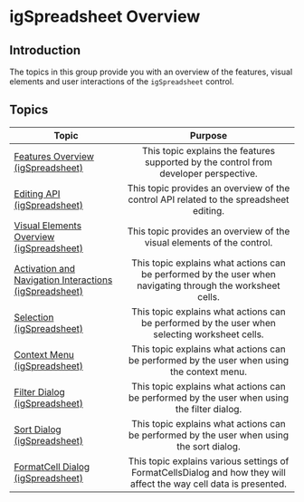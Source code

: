 ﻿<!--
|metadata|
{
    "fileName": "igspreadsheet-overview",
    "controlName": "igSpreadsheet",
    "tags": []
}
|metadata|
-->

# igSpreadsheet Overview

## Introduction

The topics in this group provide you with an overview of the features, visual elements and user interactions of the `igSpreadsheet` control.

## Topics

| Topic																		 									  | Purpose	     									|
| ------------- 																 									  |:-------------:									|
| [Features Overview (igSpreadsheet)](igspreadsheet-feature-overview.html)		 									  | This topic explains the features supported by the control from developer perspective.    |
| [Editing API (igSpreadsheet)](igspreadsheet-editing.html) 									                          | This topic provides an overview of the control API related to the spreadsheet editing.   	  | 
| [Visual Elements Overview (igSpreadsheet)](igspreadsheet-visual-elements.html) 									  | This topic provides an overview of the visual elements of the control.    	  | 
| [Activation and Navigation Interactions (igSpreadsheet)](igspreadsheet-activation-and-navigation-interactions.html) | This topic explains what actions can be performed by the user when navigating through the worksheet cells. |
| [Selection (igSpreadsheet)](igspreadsheet-selection.html)															  | This topic explains what actions can be performed by the user when selecting worksheet cells. |
| [Context Menu (igSpreadsheet)](igspreadsheet-context-menu)														  | This topic explains what actions can be performed by the user when using the context menu.	
| [Filter Dialog (igSpreadsheet)](igspreadsheet-filter-dialog)														  | This topic explains what actions can be performed by the user when using the filter dialog.			|		|
| [Sort Dialog (igSpreadsheet)](igspreadsheet-sort-dialog)														  	  | This topic explains what actions can be performed by the user when using the sort dialog.			|
| [FormatCell Dialog (igSpreadsheet)](igspreadsheet-FormatCell-Dialog)												  | This topic explains various settings of FormatCellsDialog and how they will affect the way cell data is presented.			|
